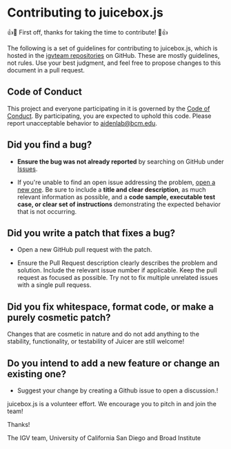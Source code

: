 # Contributing to juicebox.js

:+1::tada: First off, thanks for taking the time to contribute! :tada::+1:

The following is a set of guidelines for contributing to juicebox.js, which is hosted in the [igvteam repositories](https://github.com/igvteam) on GitHub. These are mostly guidelines, not rules. Use your best judgment, and feel free to propose changes to this document in a pull request.

## Code of Conduct

This project and everyone participating in it is governed by the [Code of Conduct](CODE_OF_CONDUCT.md). By participating, you are expected to uphold this code. Please report unacceptable behavior to [aidenlab@bcm.edu](mailto:aidenlab@bcm.edu).

## **Did you find a bug?**

* **Ensure the bug was not already reported** by searching on GitHub under [Issues](https://github.com/igvteam/igv.js/issues).

* If you're unable to find an open issue addressing the problem, [open a new one](https://github.com/igvteam/igv.js/issues/new). Be sure to include a **title and clear description**, as much relevant information as possible, and a **code sample, executable test case, or clear set of instructions** demonstrating the expected behavior that is not occurring.

## **Did you write a patch that fixes a bug?**

* Open a new GitHub pull request with the patch.

* Ensure the Pull Request description clearly describes the problem and solution. Include the relevant issue number if applicable.  Keep the pull request as focused as possible.  Try not to fix multiple unrelated issues with a single pull requess.

## **Did you fix whitespace, format code, or make a purely cosmetic patch?**

Changes that are cosmetic in nature and do not add anything to the stability, functionality, or testability of Juicer are still welcome!

## **Do you intend to add a new feature or change an existing one?**

* Suggest your change by creating a Github issue to open a discussion.!

juicebox.js is a volunteer effort. We encourage you to pitch in and join the team!

Thanks!

The IGV team,
University of California San Diego and Broad Institute
